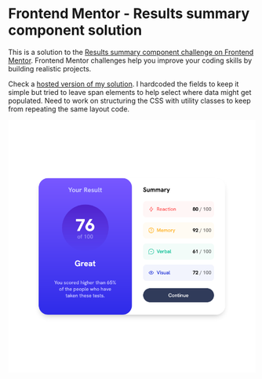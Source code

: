 # Frontend Mentor - Results summary component solution

This is a solution to the [Results summary component challenge on Frontend Mentor](https://www.frontendmentor.io/challenges/results-summary-component-CE_K6s0maV). Frontend Mentor challenges help you improve your coding skills by building realistic projects.


Check a [hosted version of my solution](). I hardcoded the fields to keep it simple but tried to leave span elements to help select where data might get populated. Need to work on structuring the CSS with utility classes to keep from repeating the same layout code.

![screenshot](./screenshot.png)

